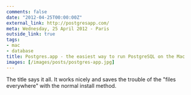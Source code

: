 ```yaml
---
comments: false
date: "2012-04-25T00:00:00Z"
external_link: http://postgresapp.com/
meta: Wednesday, 25 April 2012 - Paris
outside_link: true
tags:
- mac
- database
title: Postgres.app - the easiest way to run PostgreSQL on the Mac
images: [/images/posts/postgres-app.jpg]
---
```

The title says it all. It works nicely and saves the trouble of the "files everywhere" with the normal install method.
